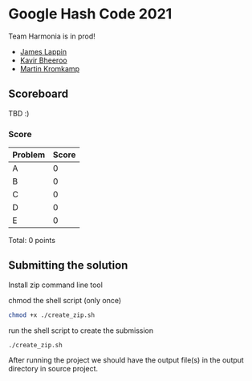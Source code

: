 # Google Hash Code 2021

Team Harmonia is in prod!

- [James Lappin](https://github.com/James-Lappin)
- [Kavir Bheeroo](https://github.com/kavir-bheeroo)
- [Martin Kromkamp](https://github.com/mkromkamp)

## Scoreboard

TBD :)

### Score

| Problem | Score |
|---|---|
| A | 0 |
| B | 0 |
| C | 0 |
| D | 0 |
| E | 0 |

Total: 0 points

## Submitting the solution

Install zip command line tool

chmod the shell script (only once)
``` bash
chmod +x ./create_zip.sh
```

run the shell script to create the submission
```
./create_zip.sh
```

After running the project we should have the output file(s) in the output directory in source project.
